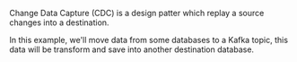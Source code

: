 Change Data Capture (CDC) is a design patter which replay a source changes into a  destination. 

In this example, we'll move data from some databases to a Kafka topic, this data will be transform and save into another destination database.